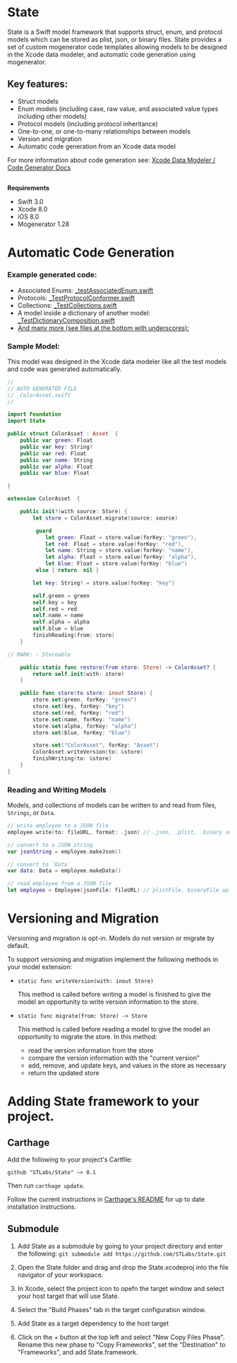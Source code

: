 # State 

State is a Swift model framework that supports struct, enum, and protocol models which can be stored as plist, json, or binary files. State provides a set of custom mogenerator code templates allowing models to be designed in the Xcode data modeler, and automatic code generation using mogenerator.

## Key features: 
- Struct models
- Enum models (including case, raw value, and associated value types including other models)
- Protocol models (including protocol inheritance)
- One-to-one, or one-to-many relationships between models
- Version and migration
- Automatic code generation from an Xcode data model

For more information about code generation see:  [Xcode Data Modeler / Code Generator Docs](https://github.com/amberstar/State/blob/master/Codegen.md) 

## 

**Requirements**
- Swift 3.0
- Xcode 8.0
- iOS 8.0
- Mogenerator 1.28

# Automatic Code Generation
### Example generated code:

- Associated Enums: [_testAssociatedEnum.swift](https://github.com/amberstar/State/blob/master/Tests/StateTests/Models/_TestAssociatedEnum.swift)
- Protocols: [_TestProtocolConformer.swift](https://github.com/amberstar/State/blob/master/Tests/StateTests/Models/_TestProtocolConformer.swift)
- Collections: [_TestCollections.swift](https://github.com/amberstar/State/blob/master/Tests/StateTests/Models/_TestCollections.swift)
- A model inside a dictionary of another model: [_TestDictionaryComposition.swift](https://github.com/amberstar/State/blob/master/Tests/StateTests/Models/_TestDictionaryComposition.swift)
- [And many more (see files at the bottom with underscores):](https://github.com/amberstar/State/tree/master/Tests/StateTests/Models)

### Sample Model:
This model was designed in the Xcode data modeler like all the test models and code was generated automatically.

```swift
//
// AUTO GENERATED FILE
// _ColorAsset.swift
//

import Foundation
import State

public struct ColorAsset : Asset  {
    public var green: Float
    public var key: String?
    public var red: Float
    public var name: String
    public var alpha: Float
    public var blue: Float

}

extension ColorAsset  {

    public init?(with source: Store) {
        let store = ColorAsset.migrate(source: source)

         guard
            let green: Float = store.value(forKey: "green"),
            let red: Float = store.value(forKey: "red"),
            let name: String = store.value(forKey: "name"),
            let alpha: Float = store.value(forKey: "alpha"),
            let blue: Float = store.value(forKey: "blue")
         else { return  nil }

        let key: String? = store.value(forKey: "key")

        self.green = green
        self.key = key
        self.red = red
        self.name = name
        self.alpha = alpha
        self.blue = blue
        finishReading(from: store)
    }

// MARK: - Storeable

    public static func restore(from store: Store) -> ColorAsset? {
        return self.init(with: store)
    }

    public func store(to store: inout Store) {
        store.set(green, forKey: "green")
        store.set(key, forKey: "key")
        store.set(red, forKey: "red")
        store.set(name, forKey: "name")
        store.set(alpha, forKey: "alpha")
        store.set(blue, forKey: "blue")

        store.set("ColorAsset", forKey: "Asset")
        ColorAsset.writeVersion(to: &store)
        finishWriting(to: &store)
    }
}
```


### Reading and Writing Models

Models, and collections of models can be
  written to and read from files, `Strings`, or `Data`.

```swift
// write employee to a JSON file
employee.write(to: fileURL, format: .json) // .json, .plist, .binary support

// convert to a JSON string
var jsonString = employee.makeJson()

// convert to `Data`
var data: Data = employee.makeData()

// read employee from a JSON file
let employee = Employee(jsonFile: fileURL) // plistFile, binaryFile api also
```

# Versioning and Migration
Versioning and migration is opt-in. Models do not version or migrate by default.

To support versioning and migration implement the following methods in your model extension:

  * `static func writeVersion(with: inout Store)`

     This method is called before writing a model is finished to give the model an
     opportunity to write version information to the store.

  * `static func migrate(from: Store) -> Store`

     This method is called before reading a model to give the model
     an opportunity to migrate the store. In this method:

    -  read the version information from the store
    -  compare the version information with the "current version"
    -  add, remove, and update keys, and values in the store as necessary
    -  return the updated store

# Adding State framework to your project.

## Carthage

[Carthage]: https://github.com/Carthage/Carthage

Add the following to your project's Cartfile:

```
github "STLabs/State" ~> 0.1
```

Then run `carthage update`.

Follow the current instructions in [Carthage's README][carthage-installation]
for up to date installation instructions.

## Submodule
1. Add State as a submodule by going to your project directory and enter the following:
`git submodule add https://github.com/STLabs/State.git`
2. Open the State folder and drag and drop the State.xcodeproj into the file navigator of your workspace.

3. In Xcode, select the project icon to opefn the target window and select your host target that will use State.

4. Select the "Build Phases" tab in the target configuration window.

5. Add State as a target dependency to the host target

6. Click on the + button at the top left and select "New Copy Files Phase". Rename this new phase to "Copy Frameworks", set the "Destination" to "Frameworks", and add State.framework.

[carthage-installation]: https://github.com/Carthage/Carthage#adding-frameworks-to-an-application




